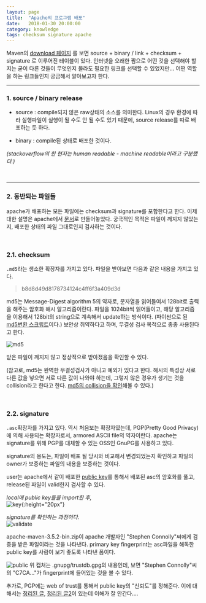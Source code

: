 ```yaml
---
layout: page
title:  "Apache의 프로그램 배포"
date:   2018-01-30 20:00:00
category: knowledge
tags: checksum signature apache
---
```


Maven의 [download 페이지](http://maven.apache.org/download.cgi) 를 보면 source + binary / link + checksum + signature 로 이루어진 테이블이 있다. 인터넷을 오래한 짬으로 어떤 것을 선택해야 할지는 굳이 다른 것들이 무엇인지 몰라도 필요한 링크를 선택할 수 있었지만... 어떤 역할을 하는 링크들인지 궁금해서 알아보고자 한다.

<!-- more -->

---
### 1. source / binary release  


  * source : compile되지 않은 raw상태의 소스를 의미한다. Linux의 경우 환경에 따라 실행파일이 실행이 될 수도 안 될 수도 있기 때문에, source release를 따로 배포하는 듯 하다. 

  * binary : compile된 상태로 배포한 것이다.

  *(stackoverflow의 한 현자는 human readable - machine readable이라고 구분했다.)*

<br>

---

### 2. 동반되는 파일들


apache가 배포하는 모든 파일에는 checksum과 signature를 포함한다고 한다. 이제 대한 설명은 apache에서 [문서](https://www.apache.org/dev/release-signing)로 만들어놓았다. 궁극적인 목적은 파일이 깨지지 않았는지, 배포한 상태의 파일 그대로인지 검사하는 것이다.  
 

<br>

### 2.1. checksum 
 
`.md5`라는 생소한 확장자를 가지고 있다. 파일을 받아보면 다음과 같은 내용을 가지고 있다. 

> b8d8d49d8178734124c4ff6f3a409d3d  

md5는 Message-Digest algorithm 5의 약자로, 문자열을 읽어들여서 128bit로 출력을 해주는 암호화 해시 알고리즘이란다.
파일을 1024bit씩 읽어들이고, 해당 알고리즘을 이용해서 128bit의 string으로 계속해서 update하는 방식이다. (파이썬으로 된 [md5변환 스크립트](https://pythonadventures.wordpress.com/2011/11/17/md5-hash-of-a-text-file-crack-an-md5-hash/)이다.)
보안상 취약하다고 하며, 무결성 검사 목적으로 종종 사용된다고 한다. 

![md5]({{site.url}}/assets/knowledge/md5.png)

받은 파일이 깨지지 않고 정상적으로 받아졌음을 확인할 수 있다.

(참고로, md5는 완벽한 무결성검사가 아니고 예외가 있다고 한다. 해시의 특성상 서로 다른 값을 넣으면 서로 다른 값이 나와야 하는데, 그렇지 않은 경우가 생기는 것을 collision라고 한다고 한다. [md5의 collision을 확인](https://www.mscs.dal.ca/~selinger/md5collision/)해볼 수 있다.)

<br>

### 2.2. signature 

 `.asc`확장자를 가지고 있다. 역시 처음보는 확장자였는데, PGP(Pretty Good Privacy)에 의해 사용되는 확장자로서, armored ASCII file의 약자이란다. apache는 signature를 위해 PGP를 대체할 수 있는 OSS인 GnuPG를 사용하고 있다.

signature의 용도는, 파일이 배포 될 당시와 비교해서 변경되었는지 확인하고 파일의 owner가 보증하는 파일의 내용을 보증하는 것이다.

user는 apache에서 같이 배포한 [public key](https://www.apache.org/dist/maven/KEYS)를 통해서 배포된 asc의 암호화를 풀고,  release된 파일이 valid한지 검사할 수 있다.

*local에 public key들을 import한 후,*  
![key]({{site.url}}/assets/knowledge/key.png){:height="20px"}

*signature를 확인하는 과정이다.*  
![validate]({{site.url}}/assets/knowledge/validate.png)

apache-maven-3.5.2-bin.zip이 apache 개발자인 "Stephen Connolly"씨에게 검증을 받은 파일이라는 것을 나타낸다.
primary key fingerprint는 asc파일을 해독한 public key를 사람이 보기 좋도록 나타낸 폼이다. 

![public]({{site.url}}/assets/knowledge/public.png)
위 캡처는 .gnupg/trustdb.gpg의 내용인데, 보면 "Stephen Connolly"씨의 "C7CA..."가 fingerprint에 들어있는 것을 볼 수 있다.

추가로, PGP에는 web of trust를 통해서 public key의 "신뢰도"를 정해준다. 이에 대해서는 [정리된 글](https://blog.naver.com/wnrjsxo/221161639001), [정리된 글2](https://www.gnupg.org/gph/en/manual/x334.html)이 있는데 이해가 잘 안간다....
